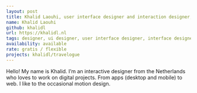 ```yaml
---
layout: post
title: Khalid Laouhi, user interface designer and interaction designer, prototyper
name: Khalid Laouhi
github: khalidl
url: https://khalidl.nl
tags: designer, ui designer, user interface designer, interface designer, interaction designer, prototyper, motion designer
availability: available
rate: gratis / flexible
projects: khalidl/travelogue
---
```


Hello! My name is Khalid. I’m an interactive designer from the Netherlands who loves to work on digital projects. From apps (desktop and mobile) to web. I like to the occasional motion design.
